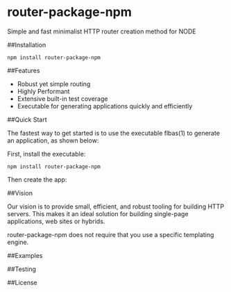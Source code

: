 # router-package-npm

Simple and fast minimalist HTTP router creation method for NODE

##Installation

`` npm install router-package-npm ``

##Features

* Robust yet simple routing
* Highly Performant
* Extensive built-in test coverage
* Executable for generating applications quickly and efficiently

##Quick Start

The fastest way to get started is to use the executable flbas(1) to generate an application, as shown below:

First, install the executable:

``npm install router-package-npm``

Then create the app:



##Vision

Our vision is to provide small, efficient, and robust tooling for building HTTP servers. This makes it an ideal solution for building single-page applications, web sites or hybrids.

router-package-npm does not require that you use a specific templating engine. 

##Examples

##Testing

##License
